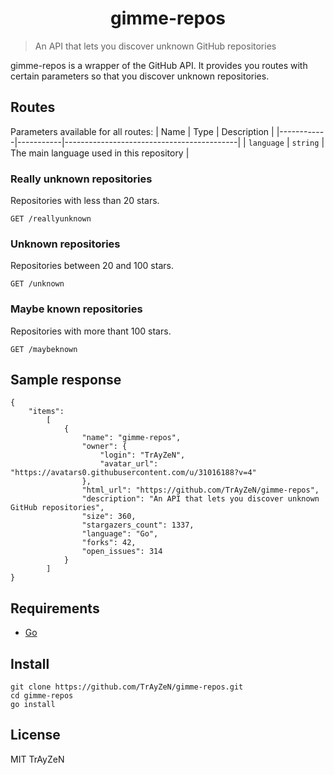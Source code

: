 <h1 align="center">
    gimme-repos
</h1>

> An API that lets you discover unknown GitHub repositories
<!-- <div align="center">
    <img src="assets/image.png"/>
</div> -->

gimme-repos is a wrapper of the GitHub API. It provides you routes with certain
parameters so that you discover unknown repositories.

## Routes
Parameters available for all routes:
| Name       | Type      | Description                               |
|------------|-----------|-------------------------------------------|
| `language` | `string`  | The main language used in this repository |

### Really unknown repositories
Repositories with less than 20 stars.
```
GET /reallyunknown
```

### Unknown repositories
Repositories between 20 and 100 stars.
```
GET /unknown
```

### Maybe known repositories
Repositories with more thant 100 stars.
```
GET /maybeknown
```

## Sample response
```
{
    "items":
        [
            {
                "name": "gimme-repos",
                "owner": {
                    "login": "TrAyZeN",
                    "avatar_url": "https://avatars0.githubusercontent.com/u/31016188?v=4"
                },
                "html_url": "https://github.com/TrAyZeN/gimme-repos",
                "description": "An API that lets you discover unknown GitHub repositories",
                "size": 360,
                "stargazers_count": 1337,
                "language": "Go",
                "forks": 42,
                "open_issues": 314
            }
        ]
}
```

## Requirements
- [Go](https://golang.org/)

## Install
```
git clone https://github.com/TrAyZeN/gimme-repos.git
cd gimme-repos
go install
```

## License
MIT TrAyZeN
